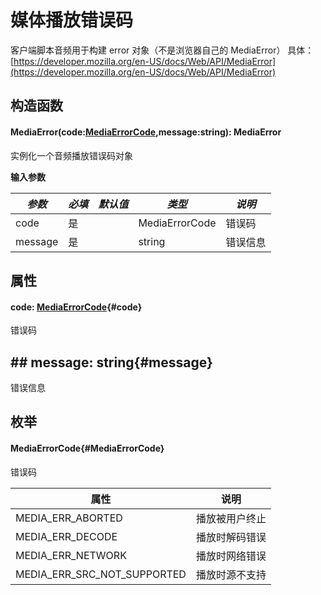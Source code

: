 <script setup>
import '/style.css'
</script>

# 媒体播放错误码

客户端脚本音频用于构建 error 对象（不是浏览器自己的 MediaError）
具体：[https://developer.mozilla.org/en-US/docs/Web/API/MediaError](https://developer.mozilla.org/en-US/docs/Web/API/MediaError)

## 构造函数

#### <font id="API" />MediaError(<font id="Type">code:[MediaErrorCode](./mediaError#MediaErrorCode),message:string</font>)<font id="Type">: MediaError</font>

实例化一个音频播放错误码对象

**输入参数**

| **_参数_** | **_必填_** | **_默认值_** | **_类型_**     | **_说明_** |
| ---------- | ---------- | ------------ | -------------- | ---------- |
| code       | 是         |              | MediaErrorCode | 错误码     |
| message    | 是         |              | string         | 错误信息   |

## 属性

#### <font id="API" />code<font id="Type">: [MediaErrorCode](./mediaError#MediaErrorCode)</font>{#code}

错误码

## ## <font id="API" />message<font id="Type">: string</font>{#message}

错误信息

## 枚举

#### <font id="API" />MediaErrorCode{#MediaErrorCode}

错误码

| **属性**                    | **说明**       |
| --------------------------- | -------------- |
| MEDIA_ERR_ABORTED           | 播放被用户终止 |
| MEDIA_ERR_DECODE            | 播放时解码错误 |
| MEDIA_ERR_NETWORK           | 播放时网络错误 |
| MEDIA_ERR_SRC_NOT_SUPPORTED | 播放时源不支持 |

